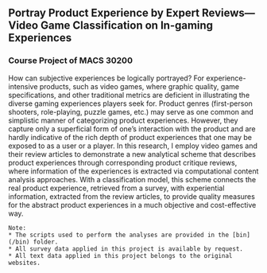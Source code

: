 ## Portray Product Experience by Expert Reviews—<br>Video Game Classification on In-gaming Experiences
### Course Project of MACS 30200

How can subjective experiences be logically portrayed? For experience-intensive products, such as video games, where graphic quality, game specifications, and other traditional metrics are deficient in illustrating the diverse gaming experiences players seek for. Product genres (first-person shooters, role-playing, puzzle games, etc.) may serve as one common and simplistic manner of categorizing product experiences. However, they capture only a superficial form of one’s interaction with the product and are hardly indicative of the rich depth of product experiences that one may be exposed to as a user or a player. In this research, I employ video games and their review articles to demonstrate a new analytical scheme that describes product experiences through corresponding product critique reviews, where information of the experiences is extracted via computational content analysis approaches. With a classification model, this scheme connects the real product experience, retrieved from a survey, with experiential information, extracted from the review articles, to provide quality measures for the abstract product experiences in a much objective and cost-effective way.

```
Note:
* The scripts used to perform the analyses are provided in the [bin](/bin) folder.
* All survey data applied in this project is available by request.
* All text data applied in this project belongs to the original websites.
```
